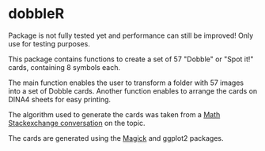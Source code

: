 # dobbleR

Package is not fully tested yet and performance can still be improved! Only use for testing purposes.

This package contains functions to create a set of 57 "Dobble" or "Spot it!" cards, containing 8 symbols each.

The main function enables the user to transform a folder with 57 images into a set of Dobble cards.
Another function enables to arrange the cards on DINA4 sheets for easy printing.

The algorithm used to generate the cards was taken from a [Math Stackexchange conversation](https://math.stackexchange.com/questions/1303497/what-is-the-algorithm-to-generate-the-cards-in-the-game-dobble-known-as-spo) on the topic. 

The cards are generated using the [Magick](https://github.com/ropensci/magick) and ggplot2 packages.


